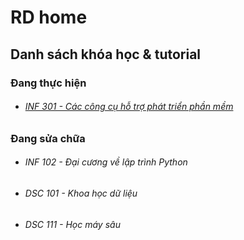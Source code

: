 # RD home

## Danh sách khóa học & tutorial

### Đang thực hiện

- ###### [INF 301 - Các công cụ hỗ trợ phát triển phần mềm](assets/courses/INF301-EngineeringToolsInSoftwareDevelopment)

### Đang sửa chữa

- ###### INF 102 - Đại cương về lập trình Python

- ###### DSC 101 - Khoa học dữ liệu

- ###### DSC 111 - Học máy sâu

